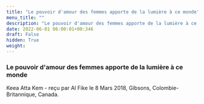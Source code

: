 ```yaml
---
title: "Le pouvoir d'amour des femmes apporte de la lumière à ce monde"
menu_title: ""
description: "Le pouvoir d'amour des femmes apporte de la lumière à ce monde"
date: 2022-06-01 06:00:01+00:346
draft: False
hidden: True
weight:
---
```

### Le pouvoir d'amour des femmes apporte de la lumière à ce monde

Keea Atta Kem - reçu par Al Fike le 8 Mars 2018, Gibsons, Colombie-Britannique, Canada.



